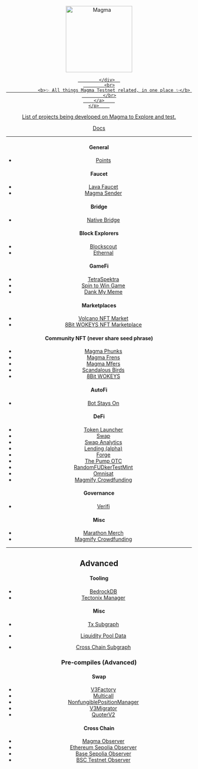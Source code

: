 
<div align="center">	
    <p>	
	    <a href="https://www.magma.foundation/">	
            <div>	
			<img src="https://github.com/Magma-Layer/testnet-tings/assets/76861306/f0887e38-8233-47eb-9b2b-4d4b59bad675" width="180"  alt="Magma" />	

		    </div>	
            <br>
			    <b>✨ All things Magma Testnet related, in one place ✨</b>	
	        </br>
		</a>	
	</p>	
</div>


List of projects being developed on Magma to Explore and test.

[Docs](https://docs.magma.foundation/)

---

#### General

- [Points](https://points-web-git-main-magmafoundation.vercel.app)

#### Faucet

- [Lava Faucet](https://www.lavafaucet.xyz/)
- [Magma Sender](https://www.magmasender.com/)

#### Bridge

- [Native Bridge](https://bridge-testnet-magma.vercel.app/)

#### Block Explorers

- [Blockscout](https://magmascan.org/)
- [Ethernal](https://testnet.magma.foundation/overview)

#### GameFi

- [TetraSpektra](https://magma.tetraspektra.lol/)
- [Spin to Win Game](https://magmafuckingfortune.com/)
- [Dank My Meme](https://www.dankmymeme.xyz/)

#### Marketplaces

- [Volcano NFT Market](https://rubykitties.net/volcano/index.html)
- [8Bit WOKEYS NFT Marketplace](https://8bitwokeys.com/)

#### Community NFT (never share seed phrase)

- [Magma Phunks](https://magmaphunks.eth.link/)
- [Magma Frens](https://pondscan.github.io/Mint-A-Fren/)
- [Magma Mfers](https://magmamfers.art/)
- [Scandalous Birds](https://scandalousbirds.com/)
- [8Bit WOKEYS](https://8bitwokeys.com/)

#### AutoFi

- [Bot Stays On](https://bot-stays-on.vercel.app/)

#### DeFi
- [Token Launcher](https://pondscan.github.io/TokenFactory)
- [Swap](https://magma-ui-swap.vercel.app/)
- [Swap Analytics](https://magma-info.vercel.app/#/)
- [Lending (alpha)](https://magma-liquidity-aave.vercel.app/)
- [Forge](https://forge-magmafoundation.vercel.app/)
- [The Pump OTC](https://pump-otc.vercel.app/)
- [RandomFUDkerTestMint](https://jayratheru.github.io/RandomFUDkerTestMint/mint.html)
- [Omnisat](https://www.omnisat.io/)
- [Magmify Crowdfunding](https://magmify.xyz)

#### Governance 
- [Verifi](https://verifi.network)

#### Misc

- [Marathon Merch](https://marathonbill.store/)
- [Magmify Crowdfunding](https://magmify.xyz/)

---

## Advanced

#### Tooling

- [BedrockDB](https://bedrockdb.vercel.app/)
- [Tectonix Manager](https://tectonix-explorer.vercel.app/)

#### Misc

- [Tx Subgraph](https://subgraph.testnet.magma.foundation/subgraphs/name/MagmaSwap/graphql?query=%0A%7B%0A++factories%28first%3A+5%29+%7B%0A++++id%0A++++poolCount%0A++++txCount%0A++++totalVolumeUSD%0A++%7D%0A++bundles%28first%3A+5%29+%7B%0A++++id%0A++++ethPriceUSD%0A++%7D%0A++%0A++tokens%7B%0A++++id%0A++++name%0A++%7D%0A++%0A++_meta%7B%0A++++block%7B%0A++++++number%0A++++%7D%0A++%7D%0A%7D%0A)

- [Liquidity Pool Data](https://subgraph.testnet.magma.foundation/subgraphs/name/MagmaSwap/graphql?query=%7B%0A++poolDayDatas%28first%3A+10%2C+orderBy%3A+date%2C+where%3A+%7B%0A++++pool%3A+%220x16526feb8820311af8afd15b82bc66ac5464fbc5%22%2C%0A++++date_gt%3A+1633642435%0A++%7D+%29+%7B%0A++++date%0A++++liquidity%0A++++sqrtPrice%0A++++token0Price%0A++++token1Price%0A++++volumeToken0%0A++++volumeToken1%0A++%7D%0A%7D)

- [Cross Chain Subgraph](https://bridge-api.magma.foundation/graphql)

### Pre-compiles (Advanced)

#### Swap

- [V3Factory](https://magmascan.org/address/0x8ddfB8944b498CBeE4D91aa86F850b4642C126F6)
- [Multicall](https://magmascan.org/address/0x5e74D928CC499D3d2544B0286e392539739D4c60)
- [NonfungiblePositionManager](https://magmascan.org/address/0x1D5f352e15D0eCD04811b8aD69c100651a4BdB4C)
- [V3Migrator](https://magmascan.org/address/0x423D34F72121bD5AB7A82C150d2269a2950F7803)
- [QuoterV2](https://magmascan.org/address/0xd302fA2D75F1DD90022de324976723de8CC466b5)

#### Cross Chain

- [Magma Observer](https://magmascan.org/address/0x350D0aCeE3CD6B9DB62003a9BA1C5478aD8C1CcD)
- [Ethereum Sepolia Observer](https://sepolia.etherscan.io/address/0x9abbf958F54B20ccC7fc61E590516B167BD4A078)
- [Base Sepolia Observer](https://sepolia.basescan.org/address/0x54d88899612fFB5A1f911cF9db4F7B8cc7B8A528)
- [BSC Testnet Observer](https://testnet.bscscan.com/address/0x6Cb1c81E30B6de2933c3d6EcC7EEA47a44fdEb61)
